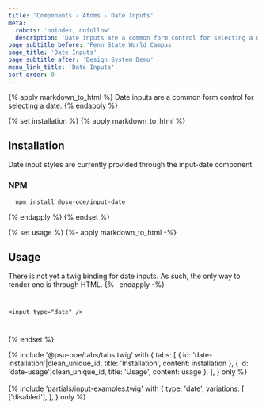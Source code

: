 ```yaml
---
title: 'Components - Atoms - Date Inputs'
meta:
  robots: 'noindex, nofollow'
  description: 'Date inputs are a common form control for selecting a date.'
page_subtitle_before: 'Penn State World Campus'
page_title: 'Date Inputs'
page_subtitle_after: 'Design System Demo'
menu_link_title: 'Date Inputs'
sort_order: 0
---
```

{% apply markdown_to_html %}
Date inputs are a common form control for selecting a date.
{% endapply %}

{% set installation %}
{% apply markdown_to_html %}
  ## Installation
  Date input styles are currently provided through the input-date component.

  ### NPM
  ```bash
    npm install @psu-ooe/input-date
  ```
{% endapply %}
{% endset %}

{% set usage %}
{%- apply markdown_to_html -%}
## Usage
There is not yet a twig binding for date inputs.  As such, the only way to render one is through HTML.
{%- endapply -%}
<code>
<pre class="ds-example">
&lt;input type="date" /&gt;
</pre>
</code>
{% endset %}

{% include '@psu-ooe/tabs/tabs.twig' with {
tabs: [
{ id: 'date-installation'|clean_unique_id, title: 'Installation', content: installation },
{ id: 'date-usage'|clean_unique_id, title: 'Usage', content: usage },
],
} only %}
<br>
<br>
{% include 'partials/input-examples.twig' with {
  type: 'date',
  variations: [
    ['disabled'],
  ],
} only %}